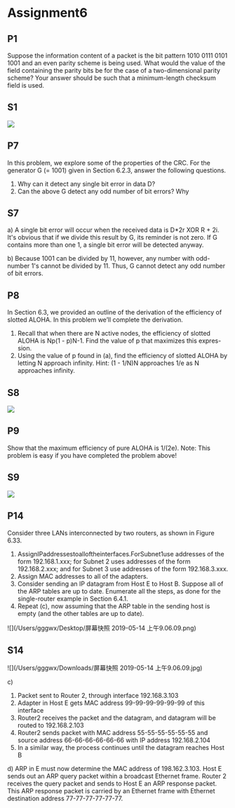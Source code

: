 # Assignment6

## P1

Suppose the information content of a packet is the bit pattern 1010 0111 0101 1001 and an even parity scheme is being used. What would the value of the field containing the parity bits be for the case of a two-dimensional parity scheme? Your answer should be such that a minimum-length checksum field is used. 

## S1

![](/Users/gggwx/Downloads/IMG_5255.jpg)



## P7

In this problem, we explore some of the properties of the CRC. For the generator G (= 1001) given in Section 6.2.3, answer the following questions. 

1. Why can it detect any single bit error in data D? 
2. Can the above G detect any odd number of bit errors? Why 

## S7

a) A single bit error will occur when the received data is D*2r XOR R + 2i. It's obvious that if we divide this result by G, its reminder is not zero. If G contains more than one 1, a single bit error will be detected anyway.

b) Because 1001 can be divided by 11, however, any number with odd-number 1's cannot be divided by 11. Thus, G cannot detect any odd number of bit errors.



## P8

In Section 6.3, we provided an outline of the derivation of the efficiency of slotted ALOHA. In this problem we’ll complete the derivation. 

1. Recall that when there are N active nodes, the efficiency of slotted ALOHA is Np(1 - p)N-1. Find the value of p that maximizes this expres- sion. 
2. Using the value of p found in (a), find the efficiency of slotted ALOHA by letting N approach infinity. Hint: (1 - 1/N)N approaches 1/e as N approaches infinity. 

## S8

![](/Users/gggwx/Downloads/IMG_5256.jpg)



## P9

Show that the maximum efficiency of pure ALOHA is 1/(2e). Note: This problem is easy if you have completed the problem above! 

## S9

![](/Users/gggwx/Downloads/IMG_5257.jpg)

## P14

Consider three LANs interconnected by two routers, as shown in Figure 6.33. 

1. AssignIPaddressestoalloftheinterfaces.ForSubnet1use addresses of the form 192.168.1.xxx; for Subnet 2 uses addresses of the form 192.168.2.xxx; and for Subnet 3 use addresses of the form 192.168.3.xxx. 
2. Assign MAC addresses to all of the adapters. 
3. Consider sending an IP datagram from Host E to Host B. Suppose all of the ARP tables are up to date. Enumerate all the steps, as done for the single-router example in Section 6.4.1. 
4. Repeat (c), now assuming that the ARP table in the sending host is empty (and the other tables are up to date). 

![](/Users/gggwx/Desktop/屏幕快照 2019-05-14 上午9.06.09.png)

## S14

![](/Users/gggwx/Downloads/屏幕快照 2019-05-14 上午9.06.09.jpg)

c)

1. Packet sent to Router 2, through interface 192.168.3.103
2. Adapter in Host E gets MAC address 99-99-99-99-99-99 of this interface
3. Router2 receives the packet and the datagram, and datagram will be routed to 192.168.2.103
4. Router2 sends packet with MAC address 55-55-55-55-55-55 and source address 66-66-66-66-66-66 with IP address 192.168.2.104
5. In a similar way, the process continues until the datagram reaches Host B

d) ARP in E must now determine the MAC address of 198.162.3.103. Host E sends out an ARP query packet within a broadcast Ethernet frame. Router 2 receives the query packet and sends to Host E an ARP response packet. This ARP response packet is carried by an Ethernet frame with Ethernet destination address 77-77-77-77-77-77.



